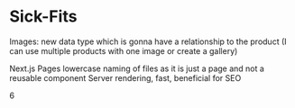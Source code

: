 # Sick-Fits

Images: new data type which is gonna have a relationship to the product (I can use multiple products with one image or create a gallery)

Next.js
Pages lowercase naming of files as it is just a page and not a reusable component
Server rendering, fast, beneficial for SEO

6